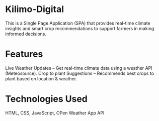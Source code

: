 # Kilimo-Digital
This is a Single Page Application (SPA) that provides real-time climate insights and smart crop recommendations to support farmers in making informed decisions.
# Features
Live Weather Updates – Get real-time climate data using a weather API (Meteosource).
Crop to plant Suggestions – Recommends best crops to plant based on location & weather.

# Technologies Used
HTML, CSS, JavaScript, OPen Weather App API
